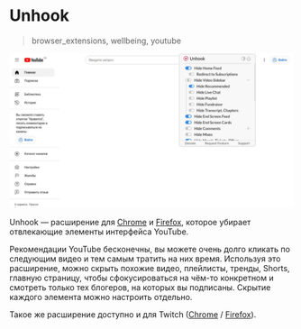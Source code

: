 # Unhook
> browser_extensions, wellbeing, youtube

![screenshot1](/media/unhook.jpg)

Unhook — расширение для
[Chrome](https://chrome.google.com/webstore/detail/unhook-remove-youtube-rec/khncfooichmfjbepaaaebmommgaepoid)
и
[Firefox](https://addons.mozilla.org/ru/firefox/addon/youtube-recommended-videos/), которое убирает отвлекающие элементы интерфейса YouTube.

Рекомендации YouTube бесконечны, вы можете очень долго кликать по следующим
видео и тем самым тратить на них время. Используя это расширение, можно скрыть
похожие видео, плейлисты, тренды, Shorts, главную страницу, чтобы
сфокусироваться на чём-то конкретном и смотреть только тех блогеров, на
которых вы подписаны. Скрытие каждого элемента можно настроить отдельно.

Такое же расширение доступно и для Twitch
([Chrome](https://chrome.google.com/webstore/detail/remove-twitch-recommended/kgoadafofbfjlfofcogilchhnabiffnh)
/
[Firefox](https://addons.mozilla.org/ru/firefox/addon/remove-twitch-recommendations/)).
